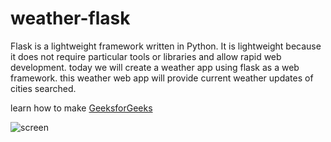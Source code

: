 # weather-flask


Flask is a lightweight framework written in Python. It is lightweight because it does not require particular tools or libraries and allow rapid web development. today we will create a weather app using flask as a web framework. this weather web app will provide current weather updates of cities searched.

learn how to make <a href="https://www.geeksforgeeks.org/create-a-weather-app-using-flask-python/" target="_blank">GeeksforGeeks</a>


![screen](screen.png)

